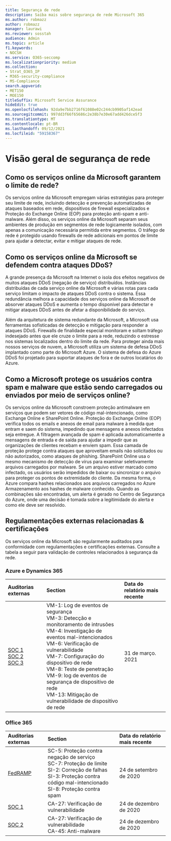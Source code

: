 ```yaml
---
title: Segurança de rede
description: Saiba mais sobre segurança de rede Microsoft 365
ms.author: robmazz
author: robmazz
manager: laurawi
ms.reviewer: sosstah
audience: Admin
ms.topic: article
f1.keywords:
- NOCSH
ms.service: O365-seccomp
ms.localizationpriority: medium
ms.collection:
- Strat_O365_IP
- M365-security-compliance
- MS-Compliance
search.appverid:
- MET150
- MOE150
titleSuffix: Microsoft Service Assurance
hideEdit: true
ms.openlocfilehash: 92da9e7bb2716f61088e02c244cb9905af142ead
ms.sourcegitcommit: 997dd3f66f65686c2e38b7e30e67add426dce5f3
ms.translationtype: MT
ms.contentlocale: pt-BR
ms.lasthandoff: 09/12/2021
ms.locfileid: "59158367"
---
```

# <a name="network-security-overview"></a>Visão geral de segurança de rede

## <a name="how-do-microsoft-online-services-secure-the-network-boundary"></a>Como os serviços online da Microsoft garantem o limite de rede?

Os serviços online da Microsoft empregam várias estratégias para proteger seu limite de rede, incluindo detecção e prevenção automatizadas de ataques baseados em rede, dispositivos de firewall especializados e Proteção do Exchange Online (EOP) para proteção anti-spam e anti-malware. Além disso, os serviços online da Microsoft separam seus ambientes de produção em segmentos de rede logicamente isolados, com apenas a comunicação necessária permitida entre segmentos. O tráfego de rede é protegido usando firewalls de rede adicionais em pontos de limite para ajudar a detectar, evitar e mitigar ataques de rede.

## <a name="how-do-microsoft-online-services-defend-against-ddos-attacks"></a>Como os serviços online da Microsoft se defendem contra ataques DDoS?

A grande presença da Microsoft na Internet o isola dos efeitos negativos de muitos ataques DDoS (negação de serviço) distribuídos. Instâncias distribuídas de cada serviço online da Microsoft e várias rotas para cada serviço limitam o impacto de ataques DDoS contra o sistema. Essa redundância melhora a capacidade dos serviços online da Microsoft de absorver ataques DDoS e aumenta o tempo disponível para detectar e mitigar ataques DDoS antes de afetar a disponibilidade do serviço.

Além da arquitetura de sistema redundante da Microsoft, a Microsoft usa ferramentas sofisticadas de detecção e mitigação para responder a ataques DDoS. Firewalls de finalidade especial monitoram e soltam tráfego indesejado antes que ele cruze o limite para a rede, reduzindo o estresse nos sistemas localizados dentro do limite da rede. Para proteger ainda mais nossos serviços de nuvem, a Microsoft utiliza um sistema de defesa DDoS implantado como parte do Microsoft Azure. O sistema de defesa do Azure DDoS foi projetado para suportar ataques de fora e de outros locatários do Azure.

## <a name="how-does-microsoft-protect-users-against-spam-and-malware-being-uploaded-or-sent-through-online-services"></a>Como a Microsoft protege os usuários contra spam e malware que estão sendo carregados ou enviados por meio de serviços online?

Os serviços online da Microsoft constroem proteção antimalware em serviços que podem ser vetores de código mal-intencionado, como Exchange Online e SharePoint Online. Proteção do Exchange Online (EOP) verifica todos os emails e anexos de email para malware à medida que entram e saem do sistema, impedindo que mensagens e anexos infectados seja entregue. A filtragem avançada de spam é aplicada automaticamente a mensagens de entrada e de saída para ajudar a impedir que as organizações de clientes recebam e enviem spam. Essa camada de proteção protege contra ataques que aproveitam emails não solicitados ou não autorizados, como ataques de phishing. SharePoint Online usa o mesmo mecanismo de detecção de vírus para examinar seletivamente arquivos carregados por malware. Se um arquivo estiver marcado como infectado, os usuários serão impedidos de baixar ou sincronizar o arquivo para proteger os pontos de extremidade do cliente. Da mesma forma, o Azure compara hashes relacionados aos arquivos carregados no Azure Armazenamento aos hashes de malware conhecido. Quando as combinações são encontradas, um alerta é gerado no Centro de Segurança do Azure, onde uma decisão é tomada sobre a legitimidade do alerta e como ele deve ser resolvido.

## <a name="related-external-regulations--certifications"></a>Regulamentações externas relacionadas & certificações

Os serviços online da Microsoft são regularmente auditados para conformidade com regulamentações e certificações externas. Consulte a tabela a seguir para validação de controles relacionados à segurança da rede.

### <a name="azure-and-dynamics-365"></a>Azure e Dynamics 365

| **Auditorias externas** | **Section** | **Data do relatório mais recente** |
|:--------------------|:------------|:-----------------------|
| [SOC 1](https://servicetrust.microsoft.com/ViewPage/MSComplianceGuideV3?command=Download&downloadType=Document&downloadId=b8721ebd-af20-42fe-b22f-8332b0a19517&tab=7027ead0-3d6b-11e9-b9e1-290b1eb4cdeb&docTab=7027ead0-3d6b-11e9-b9e1-290b1eb4cdeb_SOC_%2F_SSAE_16_Reports) <br> [SOC 2](https://servicetrust.microsoft.com/ViewPage/MSComplianceGuideV3?command=Download&downloadType=Document&downloadId=234a0f57-83c1-4afc-a586-a0e7a59592f7&tab=7027ead0-3d6b-11e9-b9e1-290b1eb4cdeb&docTab=7027ead0-3d6b-11e9-b9e1-290b1eb4cdeb_SOC_%2F_SSAE_16_Reports) <br> [SOC 3](https://servicetrust.microsoft.com/ViewPage/MSComplianceGuideV3?command=Download&downloadType=Document&downloadId=75c8cbf6-e456-473c-a05e-34fea888ec2a&tab=7027ead0-3d6b-11e9-b9e1-290b1eb4cdeb&docTab=7027ead0-3d6b-11e9-b9e1-290b1eb4cdeb_SOC_%2F_SSAE_16_Reports) | VM-1: Log de eventos de segurança <br> VM-3: Detecção e monitoramento de intrusões <br> VM-4: Investigação de eventos mal-intencionados <br> VM-6: Verificação de vulnerabilidade <br> VM-7: Configuração do dispositivo de rede <br> VM-8: Teste de penetração <br> VM-9: log de eventos de segurança de dispositivo de rede <br> VM-13: Mitigação de vulnerabilidade de dispositivo de rede | 31 de março. 2021 |

### <a name="office-365"></a>Office 365

| **Auditorias externas** | **Section** | **Data do relatório mais recente** |
|:--------------------|:------------|:-----------------------|
| [FedRAMP](https://compliance.microsoft.com/compliancemanager) | SC-5: Proteção contra negação de serviço <br> SC-7: Proteção de limite <br> SI-2: Correção de falhas <br> SI-3: Proteção contra código mal-intencionado <br> SI-8: Proteção contra spam | 24 de setembro de 2020 |
| [SOC 1](https://servicetrust.microsoft.com/ViewPage/MSComplianceGuideV3?command=Download&downloadType=Document&downloadId=90df3f9c-3aaf-4dbf-99d0-ca9f2991721b&tab=7027ead0-3d6b-11e9-b9e1-290b1eb4cdeb&docTab=7027ead0-3d6b-11e9-b9e1-290b1eb4cdeb_SOC_%2F_SSAE_16_Reports) | CA-27: Verificação de vulnerabilidade | 24 de dezembro de 2020 |
| [SOC 2](https://servicetrust.microsoft.com/ViewPage/MSComplianceGuideV3?command=Download&downloadType=Document&downloadId=a73c1738-7892-42b7-acd3-87b6371c53f6&tab=7027ead0-3d6b-11e9-b9e1-290b1eb4cdeb&docTab=7027ead0-3d6b-11e9-b9e1-290b1eb4cdeb_SOC_%2F_SSAE_16_Reports) | CA-27: Verificação de vulnerabilidade <br> CA-45: Anti-malware | 24 de dezembro de 2020 |